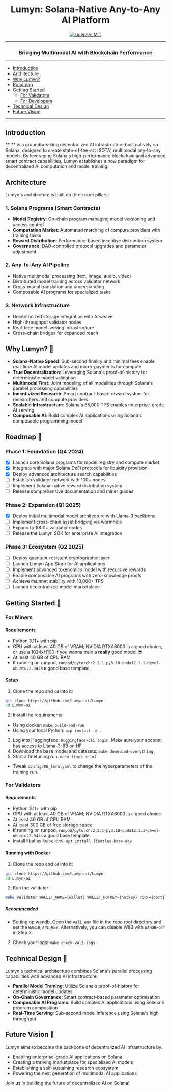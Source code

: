 <div align="center">

# Lumyn: Solana-Native Any-to-Any AI Platform
[![License: MIT](https://img.shields.io/badge/License-MIT-yellow.svg)](https://opensource.org/licenses/MIT)

---
### Bridging Multimodal AI with Blockchain Performance
---
</div>

- [Introduction](#introduction)
- [Architecture](#architecture)
- [Why Lumyn?](#why-Lumyn)
- [Roadmap](#roadmap)
- [Getting Started](#getting-started)
  - [For Validators](#for-validators)
  - [For Developers](#for-developers)
- [Technical Design](#technical-design)
- [Future Vision](#future-vision)

---

## Introduction

**  ** is a groundbreaking decentralized AI infrastructure built natively on Solana, designed to create state-of-the-art (SOTA) multimodal any-to-any models. By leveraging Solana's high-performance blockchain and advanced smart contract capabilities, Lumyn establishes a new paradigm for decentralized AI computation and model training.

## Architecture

Lumyn's architecture is built on three core pillars:

### 1. Solana Programs (Smart Contracts)
- **Model Registry**: On-chain program managing model versioning and access control
- **Computation Market**: Automated matching of compute providers with training tasks
- **Reward Distribution**: Performance-based incentive distribution system
- **Governance**: DAO-controlled protocol upgrades and parameter adjustment

### 2. Any-to-Any AI Pipeline
- Native multimodal processing (text, image, audio, video)
- Distributed model training across validator network
- Cross-modal translation and understanding
- Composable AI programs for specialized tasks

### 3. Network Infrastructure
- Decentralized storage integration with Arweave
- High-throughput validator nodes
- Real-time model serving infrastructure
- Cross-chain bridges for expanded reach

## Why Lumyn? 🧠

- **Solana-Native Speed**: Sub-second finality and minimal fees enable real-time AI model updates and micro-payments for compute
- **True Decentralization**: Leveraging Solana's proof-of-history for deterministic model validation
- **Multimodal First**: Joint modeling of all modalities through Solana's parallel processing capabilities
- **Incentivized Research**: Smart contract-based reward system for researchers and compute providers
- **Scalable Infrastructure**: Solana's 65,000 TPS enables enterprise-grade AI serving
- **Composable AI**: Build complex AI applications using Solana's composable programming model

## Roadmap 🚀

### Phase 1: Foundation (Q4 2024)
- [x] Launch core Solana programs for model registry and compute market
- [x] Integrate with major Solana DeFi protocols for liquidity provision
- [x] Deploy advanced architecture search capabilities
- [ ] Establish validator network with 100+ nodes
- [ ] Implement Solana-native reward distribution system
- [ ] Release comprehensive documentation and miner guides

### Phase 2: Expansion (Q1 2025)
- [x] Deploy initial multimodal model architecture with Llama-3 backbone
- [ ] Implement cross-chain asset bridging via wormhole
- [ ] Expand to 1000+ validator nodes
- [ ] Release the Lumyn SDK for enterprise AI integration

### Phase 3: Ecosystem (Q2 2025)
- [ ] Deploy quantum-resistant cryptographic layer
- [ ] Launch Lumyn App Store for AI applications
- [ ] Implement advanced tokenomics model with recursive rewards
- [ ] Enable composable AI programs with zero-knowledge proofs
- [ ] Achieve mainnet stability with 10,000+ TPS
- [ ] Launch decentralized model marketplace

## Getting Started 🏁

### For Miners

#### Requirements
- Python 3.11+ with pip
- GPU with at least 40 GB of VRAM; NVIDIA RTXA6000 is a good choice, or use a 1024xH100 if you wanna train a **really** good model :sunglasses:
- At least 40 GB of CPU RAM
- If running on runpod, `runpod/pytorch:2.2.1-py3.10-cuda12.1.1-devel-ubuntu22.04` is a good base template.

#### Setup
1. Clone the repo and `cd` into it:
```bash
git clone https://github.com/Lumyn-ai/Lumyn
cd Lumyn-ai
```
2. Install the requirements:
  - Using docker: `make build-and-run`
  - Using your local Python: `pip install -e .`
3. Log into Huggingface: `huggingface-cli login`. Make sure your account has access to Llama-3-8B on HF
4. Download the base model and datasets: `make download-everything`
5. Start a finetuning run: `make finetune-x1`
  - Tweak `config/8B_lora.yaml` to change the hyperparameters of the training run.

### For Validators

#### Requirements
- Python 3.11+ with pip
- GPU with at least 40 GB of VRAM; NVIDIA RTXA6000 is a good choice
- At least 40 GB of CPU RAM
- At least 300 GB of free storage space
- If running on runpod, `runpod/pytorch:2.2.1-py3.10-cuda12.1.1-devel-ubuntu22.04` is a good base template.
- Install libatlas-base-dev: `apt install libatlas-base-dev`

#### Running with Docker
1. Clone the repo and `cd` into it:
```bash
git clone https://github.com/Lumyn-ai/Lumyn
cd Lumyn-ai
```
2. Run the validator:
```bash
make validator WALLET_NAME={wallet} WALLET_HOTKEY={hotkey} PORT={port}
```
##### Recommended
- Setting up wandb. Open the `vali.env` file in the repo root directory and set the `WANDB_API_KEY`. Alternatively, you can disable W&B with `WANDB=off` in Step 2.

3. Check your logs: `make check-vali-logs`

## Technical Design 🔧

Lumyn's technical architecture combines Solana's parallel processing capabilities with advanced AI infrastructure:

- **Parallel Model Training**: Utilize Solana's proof-of-history for deterministic model updates
- **On-Chain Governance**: Smart contract-based parameter optimization
- **Composable AI Programs**: Build complex AI applications using Solana's program composition
- **Real-Time Serving**: Sub-second model inference using Solana's high throughput

## Future Vision 🔮

Lumyn aims to become the backbone of decentralized AI infrastructure by:
- Enabling enterprise-grade AI applications on Solana
- Creating a thriving marketplace for specialized AI models
- Establishing a self-sustaining research ecosystem
- Powering the next generation of multimodal AI applications

Join us in building the future of decentralized AI on Solana!
